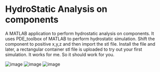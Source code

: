# HydroStatic Analysis on components
A MATLAB application to perform hydrostatic analysis on components. It uses PDE_toolbox of MATLAB to perform hydrostatic simulation.
Shift the component to positive x,y,z and then import the stl file.
Install the file and later, a rectangular container stl file is uploaded to try out your first simulation. It works for me. So it should work for you.

![image](https://github.com/jigarmech/hydrostatic_analysis/assets/49904949/a3da49f8-55ff-448c-8dfe-d41f747dc2c7)
![image](https://github.com/jigarmech/hydrostatic_analysis/assets/49904949/0a117813-863f-4a3d-bff3-3be14c2a4741)
![image](https://github.com/jigarmech/hydrostatic_analysis/assets/49904949/72a27365-ffa2-499c-874e-b4378b8a449d)
